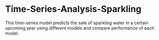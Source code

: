 # Time-Series-Analysis-Sparkling
This time-series model predicts the sale of sparkling water in a certain upcoming year using different models and compare performance of each model.
